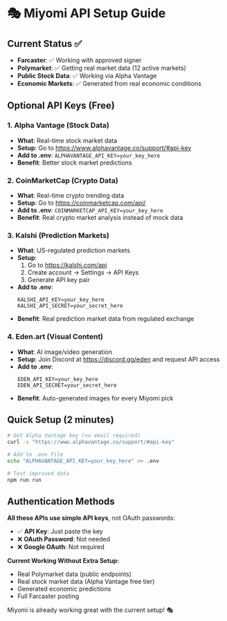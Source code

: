 # 🎭 Miyomi API Setup Guide

## Current Status ✅
- **Farcaster**: ✅ Working with approved signer
- **Polymarket**: ✅ Getting real market data (12 active markets)
- **Public Stock Data**: ✅ Working via Alpha Vantage
- **Economic Markets**: ✅ Generated from real economic conditions

## Optional API Keys (Free)

### 1. Alpha Vantage (Stock Data)
- **What**: Real-time stock market data
- **Setup**: Go to https://www.alphavantage.co/support/#api-key
- **Add to .env**: `ALPHAVANTAGE_API_KEY=your_key_here`
- **Benefit**: Better stock market predictions

### 2. CoinMarketCap (Crypto Data)  
- **What**: Real-time crypto trending data
- **Setup**: Go to https://coinmarketcap.com/api/
- **Add to .env**: `COINMARKETCAP_API_KEY=your_key_here`
- **Benefit**: Real crypto market analysis instead of mock data

### 3. Kalshi (Prediction Markets)
- **What**: US-regulated prediction markets
- **Setup**: 
  1. Go to https://kalshi.com/api
  2. Create account → Settings → API Keys
  3. Generate API key pair
- **Add to .env**: 
  ```
  KALSHI_API_KEY=your_key_here
  KALSHI_API_SECRET=your_secret_here
  ```
- **Benefit**: Real prediction market data from regulated exchange

### 4. Eden.art (Visual Content)
- **What**: AI image/video generation
- **Setup**: Join Discord at https://discord.gg/eden and request API access
- **Add to .env**:
  ```
  EDEN_API_KEY=your_key_here
  EDEN_API_SECRET=your_secret_here
  ```
- **Benefit**: Auto-generated images for every Miyomi pick

## Quick Setup (2 minutes)

```bash
# Get Alpha Vantage key (no email required)
curl -s "https://www.alphavantage.co/support/#api-key"

# Add to .env file
echo "ALPHAVANTAGE_API_KEY=your_key_here" >> .env

# Test improved data
npm run run
```

## Authentication Methods

**All these APIs use simple API keys**, not OAuth passwords:
- ✅ **API Key**: Just paste the key
- ❌ **OAuth Password**: Not needed
- ❌ **Google OAuth**: Not required

**Current Working Without Extra Setup:**
- Real Polymarket data (public endpoints)
- Real stock market data (Alpha Vantage free tier)
- Generated economic predictions
- Full Farcaster posting

Miyomi is already working great with the current setup! 🎭